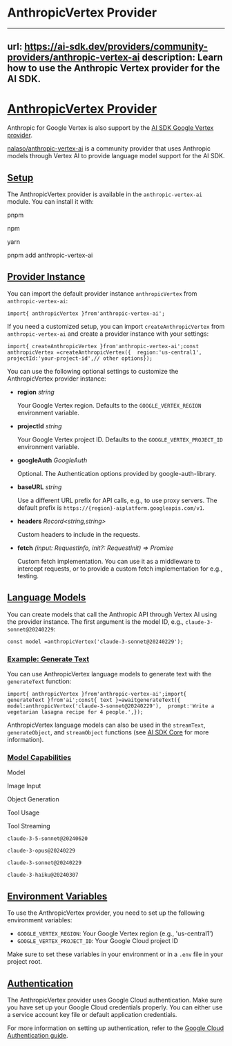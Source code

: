 # AnthropicVertex Provider


---
url: https://ai-sdk.dev/providers/community-providers/anthropic-vertex-ai
description: Learn how to use the Anthropic Vertex provider for the AI SDK.
---


# [AnthropicVertex Provider](#anthropicvertex-provider)


Anthropic for Google Vertex is also support by the [AI SDK Google Vertex provider](/providers/ai-sdk-providers/google-vertex).

[nalaso/anthropic-vertex-ai](https://github.com/nalaso/anthropic-vertex-ai) is a community provider that uses Anthropic models through Vertex AI to provide language model support for the AI SDK.


## [Setup](#setup)


The AnthropicVertex provider is available in the `anthropic-vertex-ai` module. You can install it with:

pnpm

npm

yarn

pnpm add anthropic-vertex-ai


## [Provider Instance](#provider-instance)


You can import the default provider instance `anthropicVertex` from `anthropic-vertex-ai`:

```
import{ anthropicVertex }from'anthropic-vertex-ai';
```

If you need a customized setup, you can import `createAnthropicVertex` from `anthropic-vertex-ai` and create a provider instance with your settings:

```
import{ createAnthropicVertex }from'anthropic-vertex-ai';const anthropicVertex =createAnthropicVertex({  region:'us-central1',  projectId:'your-project-id',// other options});
```

You can use the following optional settings to customize the AnthropicVertex provider instance:

-   **region** *string*

    Your Google Vertex region. Defaults to the `GOOGLE_VERTEX_REGION` environment variable.

-   **projectId** *string*

    Your Google Vertex project ID. Defaults to the `GOOGLE_VERTEX_PROJECT_ID` environment variable.

-   **googleAuth** *GoogleAuth*

    Optional. The Authentication options provided by google-auth-library.

-   **baseURL** *string*

    Use a different URL prefix for API calls, e.g., to use proxy servers. The default prefix is `https://{region}-aiplatform.googleapis.com/v1`.

-   **headers** *Record<string,string>*

    Custom headers to include in the requests.

-   **fetch** *(input: RequestInfo, init?: RequestInit) => Promise<Response>*

    Custom fetch implementation. You can use it as a middleware to intercept requests, or to provide a custom fetch implementation for e.g., testing.



## [Language Models](#language-models)


You can create models that call the Anthropic API through Vertex AI using the provider instance. The first argument is the model ID, e.g., `claude-3-sonnet@20240229`:

```
const model =anthropicVertex('claude-3-sonnet@20240229');
```


### [Example: Generate Text](#example-generate-text)


You can use AnthropicVertex language models to generate text with the `generateText` function:

```
import{ anthropicVertex }from'anthropic-vertex-ai';import{ generateText }from'ai';const{ text }=awaitgenerateText({  model:anthropicVertex('claude-3-sonnet@20240229'),  prompt:'Write a vegetarian lasagna recipe for 4 people.',});
```

AnthropicVertex language models can also be used in the `streamText`, `generateObject`, and `streamObject` functions (see [AI SDK Core](/docs/ai-sdk-core) for more information).


### [Model Capabilities](#model-capabilities)


Model

Image Input

Object Generation

Tool Usage

Tool Streaming

`claude-3-5-sonnet@20240620`

`claude-3-opus@20240229`

`claude-3-sonnet@20240229`

`claude-3-haiku@20240307`


## [Environment Variables](#environment-variables)


To use the AnthropicVertex provider, you need to set up the following environment variables:

-   `GOOGLE_VERTEX_REGION`: Your Google Vertex region (e.g., 'us-central1')
-   `GOOGLE_VERTEX_PROJECT_ID`: Your Google Cloud project ID

Make sure to set these variables in your environment or in a `.env` file in your project root.


## [Authentication](#authentication)


The AnthropicVertex provider uses Google Cloud authentication. Make sure you have set up your Google Cloud credentials properly. You can either use a service account key file or default application credentials.

For more information on setting up authentication, refer to the [Google Cloud Authentication guide](https://cloud.google.com/docs/authentication).
